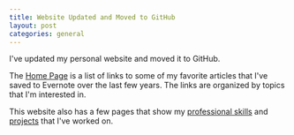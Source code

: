 ```yaml
---
title: Website Updated and Moved to GitHub
layout: post
categories: general
---
```

I've updated my personal website and moved it to GitHub.

The [Home Page](/) is a list of links to some of my favorite articles that I've saved to Evernote over the last few years.  The links are organized by topics that I'm interested in.

This website also has a few pages that show my [professional skills](/skills) and [projects](/projects) that I've worked on.
